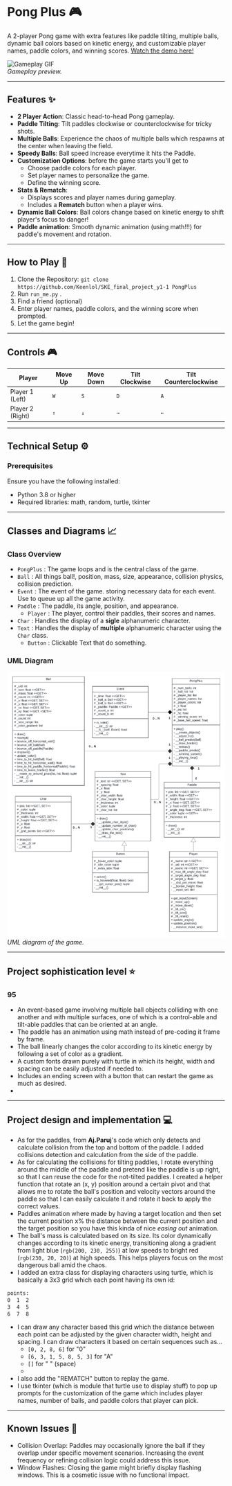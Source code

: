 # Pong Plus 🎮 

A 2-player Pong game with extra features like paddle tilting, multiple balls, dynamic ball colors based on kinetic energy, and customizable player names, paddle colors, and winning scores.
[Watch the demo here!](https://youtu.be/B3qD5VAks2k)

![Gameplay GIF](‎images/PongPLusDemoGameplay.gif)  
_Gameplay preview._

---

## Features ✨

- **2 Player Action**: Classic head-to-head Pong gameplay.  
- **Paddle Tilting**: Tilt paddles clockwise or counterclockwise for tricky shots.  
- **Multiple Balls**: Experience the chaos of multiple balls which respawns at the center when leaving the field.
- **Speedy Balls**: Ball speed increase everytime it hits the Paddle.
- **Customization Options**: before the game starts you'll get to
  - Choose paddle colors for each player.  
  - Set player names to personalize the game.  
  - Define the winning score.  
- **Stats & Rematch**:  
  - Displays scores and player names during gameplay.  
  - Includes a **Rematch** button when a player wins.  
- **Dynamic Ball Colors**: Ball colors change based on kinetic energy to shift player's focus to danger!  
- **Paddle animation**: Smooth dynamic animation (using math!!!) for paddle's movement and rotation.
---

## How to Play 🚀

1. Clone the Repository: `git clone https://github.com/Keenlol/SKE_final_project_y1-1 PongPlus`
2. Run `run_me.py` .
3. Find a friend (optional)
4. Enter player names, paddle colors, and the winning score when prompted.
5. Let the game begin!

---

## Controls 🎮
| **Player**       | **Move Up** | **Move Down** | **Tilt Clockwise** | **Tilt Counterclockwise** |
|-------------------|-------------|---------------|---------------------|---------------------------|
| Player 1 (Left)  | `W`         | `S`           | `D`                 | `A`                       |
| Player 2 (Right) | `↑`         | `↓`           | `→`                 | `←`                       |


---

## Technical Setup ⚙️

### Prerequisites  
Ensure you have the following installed:  
- Python 3.8 or higher  
- Required libraries: math, random, turtle, tkinter

---

## Classes and Diagrams 📈

### Class Overview
- `PongPlus` : The game loops and is the central class of the game.
- `Ball` : All things ball!, position, mass, size, appearance, collision physics, collision prediction.
- `Event` : The event of the game. storing necessary data for each event. Use to queue up all the game activity.
- `Paddle` : The paddle, its angle, position, and appearance.
  - `Player` : The player, control their paddles, their scores and names.
- `Char` : Handles the display of a **sigle** alphanumeric character.
- `Text` : Handles the display of **multiple** alphanumeric character using the `Char` class.
  - `Button` : Clickable Text that do something.

### UML Diagram
![UML diagram of the PongPlus game](/images/UML_class_PongPlus.svg)
_UML diagram of the game._

---

## Project sophistication level ⭐

### 95
- An event-based game involving multiple ball objects colliding with one another and with multiple surfaces, one of which is a control-able and tilt-able paddles that can be oriented at an angle.
- The paddle has an animation using math instead of pre-coding it frame by frame.
- The ball linearly changes the color according to its kinetic energy by following a set of color as a gradient.
- A custom fonts drawn purely with turtle in which its height, width and spacing can be easily adjusted if needed to.
- Includes an ending screen with a button that can restart the game as much as desired.
- 
---

## Project design and implementation 💻

-  As for the paddles, from **Aj.Paruj**'s code which only detects and calculate collision from the top and bottom of the paddle. I added collisions detection and calculation from the side of the paddle.
-  As for calculating the collisions for tilting paddles, I rotate everything around the middle of the paddle and pretend like the paddle is up right, so that I can reuse the code for the not-tilted paddles. I created a helper function that rotate an (x, y) position around a certain pivot and that allows me to rotate the ball's position and velocity vectors around the paddle so that I can easily calculate it and rotate it back to apply the correct values.
-  Paddles animation where made by having a target location and then set the current position x% the distance between the current position and the target position so you have this kinda of nice *easing out* animation.
-  The ball's mass is calculated based on its size. Its color dynamically changes according to its kinetic energy, transitioning along a gradient from light blue (`rgb(200, 230, 255)`) at low speeds to bright red (`rgb(230, 20, 20)`) at high speeds. This helps players focus on the most dangerous ball amid the chaos.
-  I added an extra class for displaying characters using turtle, which is basically a 3x3 grid which each point having its own id:
```
points:
0  1  2
3  4  5
6  7  8
```
- I can draw any character based this grid which the distance between each point can be adjusted by the given character width, height and spacing. I can draw characters it based on certain sequences such as...
  - `[0, 2, 8, 6]` for "0"
  - `[6, 3, 1, 5, 8, 5, 3]` for "A"
  - `[]` for " " (space)
  - 
- I also add the "REMATCH" button to replay the game.
- I use tkinter (which is module that turtle use to display stuff) to pop up prompts for the customization of the game which includes player names, number of balls, and paddle colors that player can pick.
---


## Known Issues 🐞
- Collision Overlap: Paddles may occasionally ignore the ball if they overlap under specific movement scenarios. Increasing the event frequency or refining collision logic could address this issue.
- Window Flashes: Closing the game might briefly display flashing windows. This is a cosmetic issue with no functional impact.

